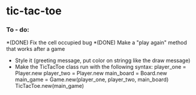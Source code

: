 # tic-tac-toe

### To - do: 
*(DONE) Fix the cell occupied bug
*(DONE) Make a "play again" method that works after a game
* Style it (greeting message, put color on stringg like the draw message)
* Make the TicTacToe class run with the following syntax: 
    player_one = Player.new
    player_two = Player.new
    main_board = Board.new
    main_game = Game.new(player_one, player_two, main_board) 
    TicTacToe.new(main_game)